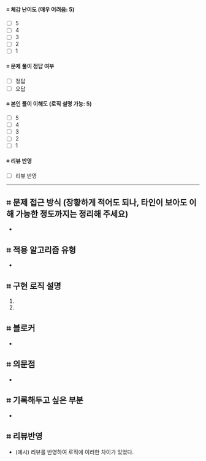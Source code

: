  #### ⌗ 체감 난이도 (매우 어려움: 5)
 - [ ] 5
 - [ ] 4
 - [ ] 3
 - [ ] 2
 - [ ] 1

 #### ⌗ 문제 풀이 정답 여부
 - [ ] 정답
 - [ ] 오답

 #### ⌗ 본인 풀이 이해도 (로직 설명 가능: 5)
 - [ ] 5
 - [ ] 4
 - [ ] 3
 - [ ] 2
 - [ ] 1

 #### ⌗ 리뷰 반영
 - [ ] 리뷰 반영

---

## ⌗ 문제 접근 방식 (장황하게 적어도 되나, 타인이 보아도 이해 가능한 정도까지는 정리해 주세요)
- 

## ⌗ 적용 알고리즘 유형
- 

## ⌗ 구현 로직 설명
1. 
2. 

## ⌗ 블로커
- 

## ⌗ 의문점
- 

## ⌗ 기록해두고 싶은 부분
- 

## ⌗ 리뷰반영
- (예시) 리뷰를 반영하여 로직에 이러한 차이가 있었다.
